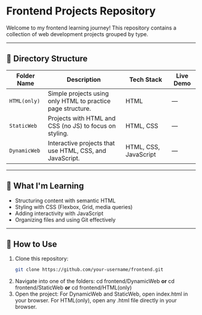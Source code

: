 # Frontend Projects Repository

Welcome to my frontend learning journey! This repository contains a collection of web development projects grouped by type.

---

## 📁 Directory Structure

| Folder Name     | Description                                                   | Tech Stack               | Live Demo |
|-----------------|---------------------------------------------------------------|--------------------------|-----------|
| `HTML(only)`    | Simple projects using only HTML to practice page structure.   | HTML                     | —         |
| `StaticWeb`     | Projects with HTML and CSS (no JS) to focus on styling.       | HTML, CSS                | —         |
| `DynamicWeb`    | Interactive projects that use HTML, CSS, and JavaScript.      | HTML, CSS, JavaScript    | —         |

---

## 🧠 What I'm Learning

- Structuring content with semantic HTML
- Styling with CSS (Flexbox, Grid, media queries)
- Adding interactivity with JavaScript
- Organizing files and using Git effectively

---

## 🚀 How to Use

1. Clone this repository:
     ```bash
     git clone https://github.com/your-username/frontend.git
2. Navigate into one of the folders:
    cd frontend/DynamicWeb
    **or**
    cd frontend/StaticWeb
    **or**
    cd frontend/HTML(only)
3. Open the project:
    For DynamicWeb and StaticWeb, open index.html in your browser.
    For HTML(only), open any .html file directly in your browser.



   
    
